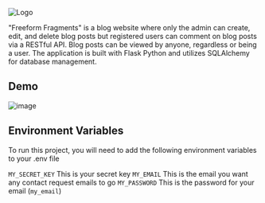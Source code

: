 ![Logo](https://drive.google.com/uc?id=1OuNbZ_PEZ-sFPLql8SgxuvdnBGuRmmLp)

"Freeform Fragments" is a blog website where only the admin can create, edit, and delete blog posts but registered users can comment on blog posts via a RESTful API. Blog posts can be viewed by anyone, regardless or being a user. The application is built with Flask Python and utilizes SQLAlchemy for database management. 

## Demo

![image](https://github.com/lindajhk/Freeform-Fragments/assets/106854298/87aa041a-f512-4e5e-8eff-16d067625ed1)

## Environment Variables

To run this project, you will need to add the following environment variables to your .env file

`MY_SECRET_KEY` This is your secret key
`MY_EMAIL` This is the email you want any contact request emails to go
`MY_PASSWORD` This is the password for your email (`my_email`)
